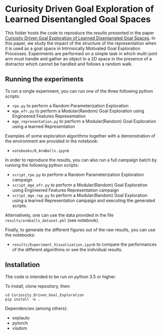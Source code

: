 # Curiosity Driven Goal Exploration of Learned Disentangled Goal Spaces

This folder hosts the code to reproduce the results presented in the paper [Curiosity Driven Goal Exploration of Learned Disentangled Goal Spaces](https://arxiv.org/abs/1807.01521). In this paper, we study the impact of the structure of the representation when it is used as a goal space in Intrinsically Motivated Goal Exploration Processes. Experiments are performed on a simple task in which multi-joint arm must handle and gather an object in a 2D space in the presence of a distractor which cannot be handled and follows a random walk.

## Running the experiments

To run a single experiment, you can run one of the three following python scripts:

+ `rpe.py` to perform a Random Parameterization Exploration
+ `mge_efr.py` to perform a Modular(Random) Goal Exploration using Engineered Features Representation
+ `mge_representation.py` to perform a Modular(Random) Goal Exploration using a learned Representation

Examples of some exploration algorithms together with a demonstration of the environment are provided in the notebook:

+ `notebooks/0_ArmBalls.ipynb`

In order to reproduce the results, you can also run a full campaign batch by running the following python scripts:
+ `script_rpe.py` to perform a Random Parameterization Exploration campaign
+ `script_mge_efr.py` to perform a Modular(Random) Goal Exploration using Engineered Features Representation campaign
+ `script_mge_rep.py` to perform a Modular(Random) Goal Exploration using a learned Representation campaign
and executing the generated scripts.

Alternatively, one can use the data provided in the file `results/armballs_dataset.pkl` (see notebook).

Finally, to generate the different figures out of the raw results, you can use the notebooks:

+ `results/Experiment_Visualization.ipynb` to compare the performances of the different algorithms or see the individual results.

## Installation

The code is intended to be run on python 3.5 or higher.

To install, clone repository, then:

```
cd Curiosity_Driven_Goal_Exploration
pip install -e .
```

Dependencies (among others):

* explauto
* pytorch
* visdom
